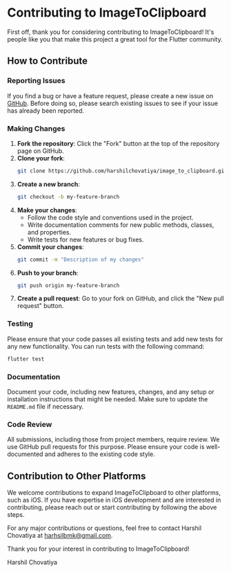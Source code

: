 
# Contributing to ImageToClipboard

First off, thank you for considering contributing to ImageToClipboard! It's people like you that make this project a great tool for the Flutter community.

## How to Contribute

### Reporting Issues

If you find a bug or have a feature request, please create a new issue on [GitHub](https://github.com/harshilchovatiya/image_to_clipboard/issues). Before doing so, please search existing issues to see if your issue has already been reported.

### Making Changes

1. **Fork the repository**: Click the "Fork" button at the top of the repository page on GitHub.
2. **Clone your fork**: 
    ```bash
    git clone https://github.com/harshilchovatiya/image_to_clipboard.git
    ```
3. **Create a new branch**: 
    ```bash
    git checkout -b my-feature-branch
    ```
4. **Make your changes**: 
   - Follow the code style and conventions used in the project.
   - Write documentation comments for new public methods, classes, and properties.
   - Write tests for new features or bug fixes.
5. **Commit your changes**: 
    ```bash
    git commit -m "Description of my changes"
    ```
6. **Push to your branch**: 
    ```bash
    git push origin my-feature-branch
    ```
7. **Create a pull request**: Go to your fork on GitHub, and click the "New pull request" button.

### Testing

Please ensure that your code passes all existing tests and add new tests for any new functionality. You can run tests with the following command:

```bash
flutter test
```

### Documentation

Document your code, including new features, changes, and any setup or installation instructions that might be needed. Make sure to update the `README.md` file if necessary.

### Code Review

All submissions, including those from project members, require review. We use GitHub pull requests for this purpose. Please ensure your code is well-documented and adheres to the existing code style.

## Contribution to Other Platforms

We welcome contributions to expand ImageToClipboard to other platforms, such as iOS. If you have expertise in iOS development and are interested in contributing, please reach out or start contributing by following the above steps.

For any major contributions or questions, feel free to contact 
Harshil Chovatiya at [harhsilbmk@gmail.com](mailto:harhsilbmk@gmail.com).

Thank you for your interest in contributing to ImageToClipboard!

Harshil Chovatiya
